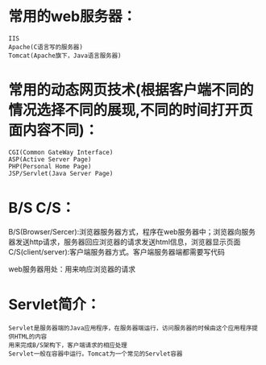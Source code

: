 # 常用的web服务器：
    IIS
    Apache(C语言写的服务器)
    Tomcat(Apache旗下，Java语言服务器)
# 常用的动态网页技术(根据客户端不同的情况选择不同的展现,不同的时间打开页面内容不同)：
    CGI(Common GateWay Interface)
    ASP(Active Server Page)
    PHP(Personal Home Page)
    JSP/Servlet(Java Server Page)

# B/S C/S：
B/S(Browser/Sercer):浏览器服务器方式，程序在web服务器中；浏览器向服务器发送http请求，服务器回应浏览器的请求发送html信息，浏览器显示页面
C/S(client/server):客户端服务器方式。客户端服务器端都需要写代码

web服务器用处：用来响应浏览器的请求

# Servlet简介：
    Servlet是服务器端的Java应用程序，在服务器端运行，访问服务器的时候由这个应用程序提供HTML的内容
    用来完成B/S架构下，客户端请求的相应处理
    Servlet一般在容器中运行。Tomcat为一个常见的Servlet容器



